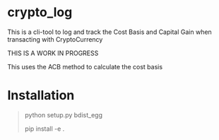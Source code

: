 # crypto_log
This is a cli-tool to log and track the Cost Basis and Capital Gain when transacting with CryptoCurrency

THIS IS A WORK IN PROGRESS

This uses the ACB method to calculate the cost basis

# Installation

> python setup.py bdist_egg
>
> pip install -e .
